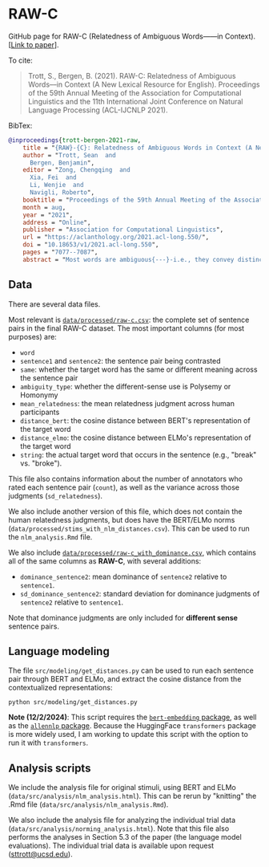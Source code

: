 # RAW-C

GitHub page for RAW-C (Relatedness of Ambiguous Words——in Context). [[Link to paper](https://aclanthology.org/2021.acl-long.550/)]. 

To cite:

> Trott, S., Bergen, B. (2021). RAW-C: Relatedness of Ambiguous Words––in Context (A New Lexical Resource for English). Proceedings of the 59th Annual Meeting of the Association for Computational Linguistics and the 11th International Joint Conference on Natural Language Processing (ACL-IJCNLP 2021).

BibTex:

```bibtex
@inproceedings{trott-bergen-2021-raw,
    title = "{RAW}-{C}: Relatedness of Ambiguous Words in Context (A New Lexical Resource for {E}nglish)",
    author = "Trott, Sean  and
      Bergen, Benjamin",
    editor = "Zong, Chengqing  and
      Xia, Fei  and
      Li, Wenjie  and
      Navigli, Roberto",
    booktitle = "Proceedings of the 59th Annual Meeting of the Association for Computational Linguistics and the 11th International Joint Conference on Natural Language Processing (Volume 1: Long Papers)",
    month = aug,
    year = "2021",
    address = "Online",
    publisher = "Association for Computational Linguistics",
    url = "https://aclanthology.org/2021.acl-long.550/",
    doi = "10.18653/v1/2021.acl-long.550",
    pages = "7077--7087",
    abstract = "Most words are ambiguous{---}-i.e., they convey distinct meanings in different contexts{---}-and even the meanings of unambiguous words are context-dependent. Both phenomena present a challenge for NLP. Recently, the advent of contextualized word embeddings has led to success on tasks involving lexical ambiguity, such as Word Sense Disambiguation. However, there are few tasks that directly evaluate how well these contextualized embeddings accommodate the more continuous, dynamic nature of word meaning{---}-particularly in a way that matches human intuitions. We introduce RAW-C, a dataset of graded, human relatedness judgments for 112 ambiguous words in context (with 672 sentence pairs total), as well as human estimates of sense dominance. The average inter-annotator agreement (assessed using a leave-one-annotator-out method) was 0.79. We then show that a measure of cosine distance, computed using contextualized embeddings from BERT and ELMo, correlates with human judgments, but that cosine distance also systematically underestimates how similar humans find uses of the same sense of a word to be, and systematically overestimates how similar humans find uses of different-sense homonyms. Finally, we propose a synthesis between psycholinguistic theories of the mental lexicon and computational models of lexical semantics."
```

## Data

There are several data files.

Most relevant is [`data/processed/raw-c.csv`](https://github.com/seantrott/raw-c/blob/main/data/processed/raw-c.csv): the complete set of sentence pairs in the final RAW-C dataset. The most important columns (for most purposes) are:

- `word` 
- `sentence1` and `sentence2`: the sentence pair being contrasted  
- `same`: whether the target word has the same or different meaning across the sentence pair  
- `ambiguity_type`: whether the different-sense use is Polysemy or Homonymy  
- `mean_relatedness`: the mean relatedness judgment across human participants  
- `distance_bert`: the cosine distance between BERT's representation of the target word  
- `distance_elmo`: the cosine distance between ELMo's representation of the target word  
- `string`: the actual target word that occurs in the sentence (e.g., "break" vs. "broke").

This file also contains information about the number of annotators who rated each sentence pair (`count`), as well as the variance across those judgments (`sd_relatedness`). 

We also include another version of this file, which does not contain the human relatedness judgments, but does have the BERT/ELMo norms (`data/processed/stims_with_nlm_distances.csv`). This can be used to run the `nlm_analysis.Rmd` file.

We also include [`data/processed/raw-c_with_dominance.csv`](https://github.com/seantrott/raw-c/blob/main/data/processed/raw-c_with_dominance.csv), which contains all of the same columns as **RAW-C**, with several additions:

- `dominance_sentence2`: mean dominance of `sentence2` relative to `sentence1`.  
- `sd_dominance_sentence2`: standard deviation for dominance judgments of `sentence2` relative to `sentence1`. 

Note that dominance judgments are only included for **different sense** sentence pairs. 

## Language modeling

The file `src/modeling/get_distances.py` can be used to run each sentence pair through BERT and ELMo, and extract the cosine distance from the contextualized representations:

```
python src/modeling/get_distances.py
```

**Note (12/2/2024)**: This script requires the [`bert-embedding` package](https://pypi.org/project/bert-embedding/), as well as the [`allennlp` package](https://github.com/allenai/allennlp). Because the HuggingFace `transformers` package is more widely used, I am working to update this script with the option to run it with `transformers`.

## Analysis scripts

We include the analysis file for original stimuli, using BERT and ELMo (`data/src/analysis/nlm_analysis.html`). This can be rerun by "knitting" the .Rmd file (`data/src/analysis/nlm_analysis.Rmd`).  

We also include the analysis file for analyzing the individual trial data (`data/src/analysis/norming_analysis.html`). Note that this file also performs the analyses in Section 5.3 of the paper (the language model evaluations). The individual trial data is available upon request (sttrott@ucsd.edu). 